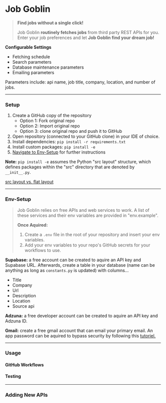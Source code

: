 Job Goblin 
==========

> **Find jobs without a single click!**
>
> Job Goblin **routinely fetches jobs** from third party REST APIs for you. Enter your job preferences and let **Job Goblin find your dream job!** 

**Configurable Settings**

- Fetching schedule 
- Search parameters
- Database maintenance parameters 
- Emailing parameters

Parameters include: api name, job title, company, location, and number of jobs. 

---------
### Setup 

1. Create a GitHub copy of the repository
    - Option 1: Fork original repo
    - Option 2: Import original repo
    - Option 3: clone original repo and push it to GitHub
2. Open repository (connected to your GitHub clone) in your IDE of choice.
3. Install dependencies: `pip install -r requirements.txt`
4. Install custom packages: `pip install -e`
5. [Navigate to Env-Setup](#env-setup) for further instructions

**Note:** `pip install -e` assumes the Python "src layout" structure, which defines packages within the "src" directory that are denoted by `__init__.py`.

[src layout vs. flat layout](https://packaging.python.org/en/latest/discussions/src-layout-vs-flat-layout/)

-------
### Env-Setup

> Job Goblin relies on free APIs and web services to work. A list of these services and their env variables are provided in "env.example".
>
> **Once Aquired:** 
> 1. Create a `.env` file in the root of your repository and insert your env variables. 
> 2. Add your env variables to your repo's GitHub secrets for your workflows to use.

**Supabase:** a free account can be created to aquire an API key and Supabase URL. Afterwards, create a table in your database (name can be anything as long as `constants.py` is updated) with columns...

- Title
- Company
- Url
- Description
- Location
- Source api

**Adzuna:** a free developer account can be created to aquire an API key and Adzuna ID. 

**Gmail:** create a free gmail account that can email your primary email. An app password can be aquired to bypass security by following this [tutoriel.](https://support.google.com/mail/answer/185833?hl=en)

---------
### Usage

#### GitHub Workflows

#### Testing 

---------
### Adding New APIs

 